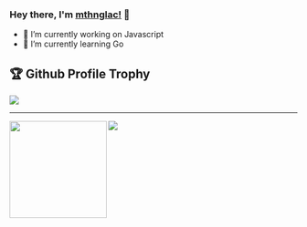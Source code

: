 ### Hey there, I'm [mthnglac!](https://metehangulac.com) 👋

<!--

Here are some ideas to get you started:

- 🔭 I’m currently working on ...
- 🌱 I’m currently learning ...
- 👯 I’m looking to collaborate on ...
- 🤔 I’m looking for help with ...
- 💬 Ask me about ...
- 📫 How to reach me: ...
- 😄 Pronouns: ...
- ⚡ Fun fact: ...
-->

- 🔭 I’m currently working on Javascript
- 🌱 I’m currently learning Go


<h2>🏆 Github Profile Trophy</h2>
<img src="https://github-profile-trophy.vercel.app/?username=mthnglac&column=8&theme=gruvbox"/>

---

<div>
  <img height="170" align="left" src="https://github-readme-stats.vercel.app/api?username=mthnglac&count_private=true&include_all_commits=true&theme=gruvbox" />
  <img src="https://github-readme-stats.vercel.app/api/top-langs/?username=mthnglac&layout=compact&langs_count=8&theme=gruvbox" />
</div>
